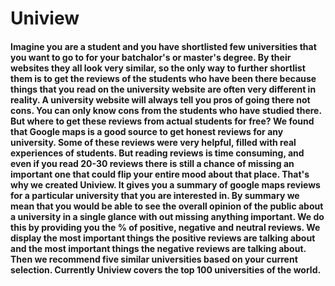 # Uniview
#### Imagine you are a student and you have shortlisted few universities that you want to go to for your batchalor's or master's degree. By their websites they all look very similar, so the only way to further shortlist them is to get the reviews of the students who have been there because things that you read on the university website are often very different in reality. A university website will always tell you pros of going there not cons. You can only know cons from the students who have studied there. But where to get these reviews from actual students for free? We found that Google maps is a good source to get honest reviews for any university. Some of these reviews were very helpful, filled with real experiences of students. But reading reviews is time consuming, and even if you read 20-30 reviews there is still a chance of missing an important one that could flip your entire mood about that place. That's why we created Uniview. It gives you a summary of google maps reviews for a particular university that you are interested in. By summary we mean that you would be able to see the overall opinion of the public about a university in a single glance with out missing anything important. We do this by providing you the % of positive, negative and neutral reviews. We display the most important things the positive reviews are talking about and the most important things the negative reviews are talking about. Then we recommend five similar universities based on your current selection. Currently Uniview covers the top 100 universities of the world. 
  
